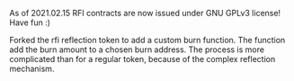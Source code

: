 As of 2021.02.15 RFI contracts are now issued under GNU GPLv3 license! Have fun :)

Forked the rfi reflection token to add a custom burn function. The function add the burn amount to a chosen burn address. The process is more complicated than for a regular token, because of the complex reflection mechanism.
